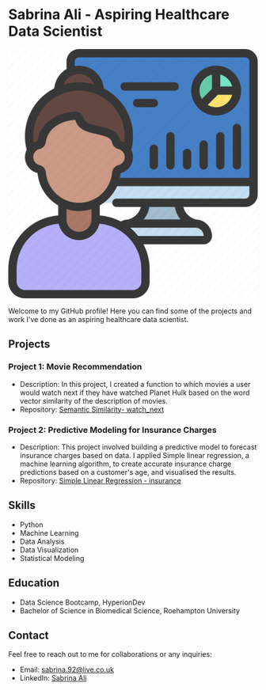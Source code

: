 # Sabrina Ali - Aspiring Healthcare Data Scientist
<picture>
  <source media="(prefers-color-scheme: dark)" srcset="https://github.com/mssci92/mssci92/blob/main/7994835.png/dark-mode-image.jpg">
  <source media="(prefers-color-scheme: light)" srcset="https://github.com/mssci92/mssci92/blob/main/7994835.png/light-mode-image.jpg">
  <img alt="Icon" src="https://github.com/mssci92/mssci92/blob/main/7994835.png">
</picture>


Welcome to my GitHub profile! Here you can find some of the projects and work I've done as an aspiring healthcare data scientist.

## Projects

### Project 1: Movie Recommendation
- Description: In this project, I created a function to which movies a user would watch
next if they have watched Planet Hulk based on the word vector similarity of the description of movies.
- Repository: [Semantic Similarity- watch_next ](https://github.com/mssci92/finalCapstone/blob/main/watch_next.py)

### Project 2: Predictive Modeling for Insurance Charges
- Description: This project involved building a predictive model to forecast insurance charges based on data. I applied Simple linear regression, a machine learning algorithm, to create accurate insurance charge predictions based on a customer's age, and visualised the results.
- Repository: [Simple Linear Regression - insurance](https://github.com/mssci92/finalCapstone/blob/main/Simple%2Blinear%2Bregression%2Binsurance.ipynb)

## Skills

- Python
- Machine Learning
- Data Analysis
- Data Visualization
- Statistical Modeling

## Education

- Data Science Bootcamp, HyperionDev
- Bachelor of Science in Biomedical Science, Roehampton University

## Contact

Feel free to reach out to me for collaborations or any inquiries:
- Email: sabrina.92@live.co.uk
- LinkedIn: [Sabrina Ali](https://www.linkedin.com/in/sabrinaali92/)

